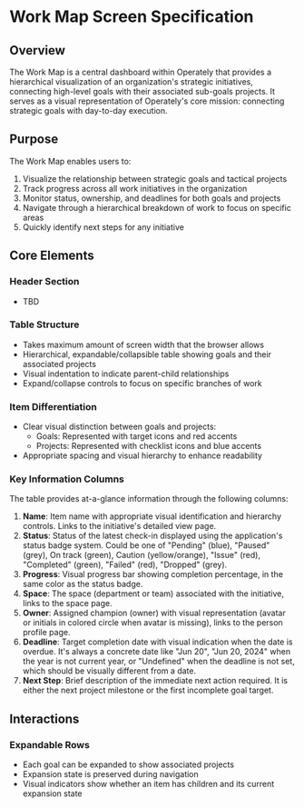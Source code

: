 # Work Map Screen Specification

## Overview

The Work Map is a central dashboard within Operately that provides a hierarchical visualization of an organization's strategic initiatives, connecting high-level goals with their associated sub-goals projects. It serves as a visual representation of Operately's core mission: connecting strategic goals with day-to-day execution.

## Purpose

The Work Map enables users to:

1. Visualize the relationship between strategic goals and tactical projects
2. Track progress across all work initiatives in the organization
3. Monitor status, ownership, and deadlines for both goals and projects
4. Navigate through a hierarchical breakdown of work to focus on specific areas
5. Quickly identify next steps for any initiative

## Core Elements

### Header Section

- TBD

### Table Structure

- Takes maximum amount of screen width that the browser allows
- Hierarchical, expandable/collapsible table showing goals and their associated projects
- Visual indentation to indicate parent-child relationships
- Expand/collapse controls to focus on specific branches of work

### Item Differentiation

- Clear visual distinction between goals and projects:
  - Goals: Represented with target icons and red accents
  - Projects: Represented with checklist icons and blue accents
- Appropriate spacing and visual hierarchy to enhance readability

### Key Information Columns

The table provides at-a-glance information through the following columns:

1. **Name**: Item name with appropriate visual identification and hierarchy controls. Links to the initiative's detailed view page.
2. **Status**: Status of the latest check-in displayed using the application's status badge system. Could be one of "Pending" (blue), "Paused" (grey), On track (green), Caution (yellow/orange), "Issue" (red), "Completed" (green), "Failed" (red), "Dropped" (grey).
3. **Progress**: Visual progress bar showing completion percentage, in the same color as the status badge.
4. **Space**: The space (department or team) associated with the initiative, links to the space page.
5. **Owner**: Assigned champion (owner) with visual representation (avatar or initials in colored circle when avatar is missing), links to the person profile page.
6. **Deadline**: Target completion date with visual indication when the date is overdue. It's always a concrete date like "Jun 20", "Jun 20, 2024" when the year is not current year, or "Undefined" when the deadline is not set, which should be visually different from a date.
7. **Next Step**: Brief description of the immediate next action required. It is either the next project milestone or the first incomplete goal target.

## Interactions

### Expandable Rows

- Each goal can be expanded to show associated projects
- Expansion state is preserved during navigation
- Visual indicators show whether an item has children and its current expansion state
